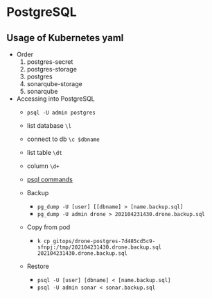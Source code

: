 # PostgreSQL
Usage of Kubernetes yaml
-----------------------
* Order
  1. postgres-secret
  2. postgres-storage
  3. postgres
  4. sonarqube-storage
  5. sonarqube
* Accessing into PostgreSQL
  * `psql -U admin postgres`
  * list database `\l`
  * connect to db `\c $dbname`
  * list table `\dt`
  * column `\d+`
  * [psql commands](https://medium.com/@lianankuan/%E5%AD%B8%E7%BF%92postgresql-rails%E7%9A%84%E9%96%8B%E7%99%BC%E7%BF%92%E6%85%A3-262be0e26b99)
  * Backup
    * `pg_dump -U [user] [[dbname] > [name.backup.sql]`
    * `pg_dump -U admin drone > 202104231430.drone.backup.sql`

  * Copy from pod 
    * `k cp gitops/drone-postgres-7d485cd5c9-sfnpj:/tmp/202104231430.drone.backup.sql 202104231430.drone.backup.sql`
  * Restore
    * `psql -U [user] [dbname] < [name.backup.sql]`
    * `psql -U admin sonar < sonar.backup.sql`